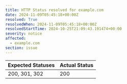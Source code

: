 ```yaml
---
title: HTTP Status resolved for example.com
date: 2024-11-09T05:45:18+00:00Z
resolved: True
resolvedWhen: 2024-11-09T05:45:18+00:00Z
resolvedStartTime: 2024-10-25T21:09:43.191474+00:00
severity: notice
affected:
  - example.com
section: issue
---
```


| Expected Statuses | Actual Status  |
|-------------------|----------------|
| 200, 301, 302 | 200 |

